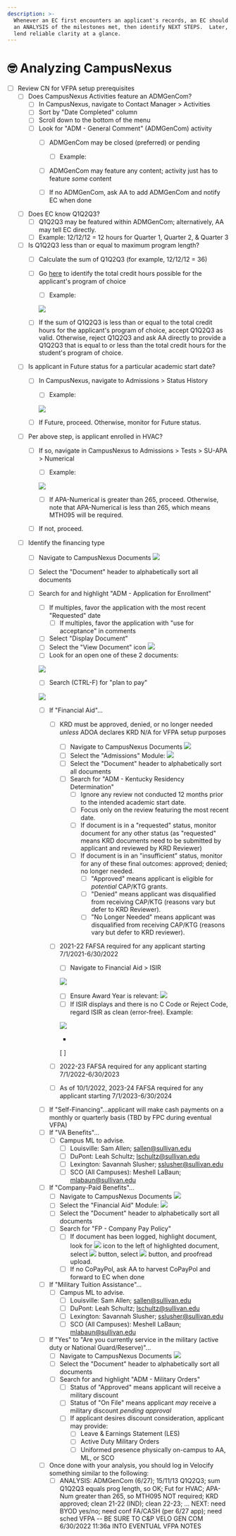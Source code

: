 ```yaml
---
description: >-
  Whenever an EC first encounters an applicant's records, an EC should perform
  an ANALYSIS of the milestones met, then identify NEXT STEPS.  Later, this will
  lend reliable clarity at a glance.
---
```


# 🤓 Analyzing CampusNexus

* [ ] Review CN for VFPA setup prerequisites
  * [ ] Does CampusNexus Activities feature an ADMGenCom?
    * [ ] In CampusNexus, navigate to Contact Manager > Activities
    * [ ] Sort by "Date Completed" column
    * [ ] Scroll down to the bottom of the menu
    * [ ] Look for "ADM - General Comment" (ADMGenCom) activity
      *   [ ] ADMGenCom may be closed (preferred) or pending

          * [ ] Example:

          <img src="../../.gitbook/assets/image (6) (1).png" alt="" data-size="original">
      * [ ] ADMGenCom may feature any content; activity just has to feature _some_ content
      * [ ] If no ADMGenCom, ask AA to add ADMGenCom and notify EC when done
  * [ ] Does EC know Q1Q2Q3?
    * [ ] Q1Q2Q3 may be featured within ADMGenCom; alternatively, AA may tell EC directly.
    * [ ] Example: 12/12/12 = 12 hours for Quarter 1, Quarter 2, & Quarter 3
  * [ ] Is Q1Q2Q3 less than or equal to maximum program length?
    * [ ] Calculate the sum of Q1Q2Q3 (for example, 12/12/12 = 36)
    *   [ ] Go [here](https://sullivanedu.sharepoint.com.mcas.ms/sus/admissions/Training2/Forms/AllItems.aspx?id=%2Fsus%2Fadmissions%2FTraining2%2F2022%20Product%20Knowledge%20Binder%20with%20Tuition%20Changes\&viewid=8cd30b7e%2Dacb6%2D4a72%2D872a%2D553b237973e4) to identify the total credit hours possible for the applicant's program of choice

        * [ ] Example:&#x20;

        ![](<../../.gitbook/assets/image (5) (1).png>)
    * [ ] If the sum of Q1Q2Q3 is less than or equal to the total credit hours for the applicant's program of choice, accept Q1Q2Q3 as valid.  Otherwise, reject Q1Q2Q3 and ask AA directly to provide a Q1Q2Q3 that is equal to or less than the total credit hours for the student's program of choice.
  * [ ] Is applicant in Future status for a particular academic start date?
    *   [ ] In CampusNexus, navigate to Admissions > Status History

        * [ ] Example:

        ![](<../../.gitbook/assets/image (3) (1).png>)
    * [ ] If Future, proceed.  Otherwise, monitor for Future status.
  * [ ] Per above step, is applicant enrolled in HVAC?
    *   [ ] If so,  navigate in CampusNexus to Admissions > Tests > SU-APA > Numerical

        * [ ] Example:&#x20;

        &#x20;![](<../../.gitbook/assets/image (3).png>)

        * [ ] If APA-Numerical is greater than 265, proceed.  Otherwise, note that APA-Numerical is less than 265, which means MTH095 will be required.
    * [ ] If not, proceed.
  * [ ] Identify the financing type
    * [ ] Navigate to CampusNexus Documents ![](<../../.gitbook/assets/image (7) (1).png>)
    * [ ] Select the "Document" header to alphabetically sort all documents
    *   [ ] Search for and highlight "ADM - Application for Enrollment"

        * [ ] If multiples, favor the application with the most recent "Requested" date
          * [ ] If multiples, favor the application with "use for acceptance" in comments
        * [ ] Select "Display Document"
        * [ ] Select the "View Document" icon ![](<../../.gitbook/assets/image (2) (1).png>)
        * [ ] Look for an open one of these 2 documents:

        ![](<../../.gitbook/assets/image (1) (1).png>)

        * [ ] Search (CTRL-F) for "plan to pay"

        ![](<../../.gitbook/assets/image (2).png>)

        * [ ] If "Financial Aid"...
          * [ ] KRD must be approved, denied, or no longer needed _unless_ ADOA declares KRD N/A for VFPA setup purposes
            * [ ] Navigate to CampusNexus Documents ![](<../../.gitbook/assets/image (7) (1).png>)
            * [ ] Select the "Admissions" Module: ![](<../../.gitbook/assets/image (9).png>)
            * [ ] Select the "Document" header to alphabetically sort all documents
            * [ ] Search for "ADM - Kentucky Residency Determination"
              * [ ] Ignore any review not conducted 12 months prior to the intended academic start date.
              * [ ] Focus only on the review featuring the most recent date.
              * [ ] If document is in a "requested" status, monitor document for any other status (as "requested" means KRD documents need to be submitted by applicant and reviewed by KRD Reviewer)
              * [ ] If document is in an "insufficient" status, monitor for any of these final outcomes: approved; denied; no longer needed.
                * [ ] "Approved" means applicant is eligible for _potential_ CAP/KTG grants.
                * [ ] "Denied" means applicant was disqualified from receiving CAP/KTG (reasons vary but defer to KRD Reviewer).
                * [ ] "No Longer Needed" means applicant was disqualified from receiving CAP/KTG (reasons vary but defer to KRD reviewer).
          *   [ ] 2021-22 FAFSA required for any applicant starting 7/1/2021-6/30/2022

              * [ ] Navigate to Financial Aid > ISIR

              ![](../../.gitbook/assets/isir.JPG)

              * [ ] Ensure Award Year is relevant: ![](<../../.gitbook/assets/image (5).png>)
              * [ ] If ISIR displays and there is no C Code or Reject Code, regard ISIR as clean (error-free). Example:

              ![](<../../.gitbook/assets/image (4).png>)

              *
              [ ] 

          * [ ] 2022-23 FAFSA required for any applicant starting 7/1/2022-6/30/2023
          * [ ] As of 10/1/2022, 2023-24 FAFSA required for any applicant starting 7/1/2023-6/30/2024
        * [ ] If "Self-Financing"...applicant will make cash payments on a monthly or quarterly basis (TBD by FPC during eventual VFPA)
        * [ ] If "VA Benefits"...
          * [ ] Campus ML to advise.
            * [ ] Louisville: Sam Allen; sallen@sullivan.edu
            * [ ] DuPont: Leah Schultz; lschultz@sullivan.edu
            * [ ] Lexington: Savannah Slusher; sslusher@sullivan.edu
            * [ ] SCO (All Campuses): Meshell LaBaun; mlabaun@sullivan.edu
        * [ ] If "Company-Paid Benefits"...
          * [ ] Navigate to CampusNexus Documents ![](<../../.gitbook/assets/image (7) (1).png>)
          * [ ] Select the "Financial Aid" Module: ![](../../.gitbook/assets/image.png)
          * [ ] Select the "Document" header to alphabetically sort all documents
          * [ ] Search for "FP - Company Pay Policy"
            * [ ] If document has been logged, highlight document, look for ![](<../../.gitbook/assets/image (4) (1).png>) icon to the left of highlighted document, select ![](<../../.gitbook/assets/image (7).png>) button, select ![](<../../.gitbook/assets/image (8).png>) button, and proofread upload.
            * [ ] If no CoPayPol, ask AA to harvest CoPayPol and forward to EC when done
        * [ ] If "Military Tuition Assistance"...
          * [ ] Campus ML to advise.
            * [ ] Louisville: Sam Allen; sallen@sullivan.edu
            * [ ] DuPont: Leah Schultz; lschultz@sullivan.edu
            * [ ] Lexington: Savannah Slusher; sslusher@sullivan.edu
            * [ ] SCO (All Campuses): Meshell LaBaun; mlabaun@sullivan.edu
        * [ ] If "Yes" to "Are you currently service in the military (active duty or National Guard/Reserve)"...
          * [ ] Navigate to CampusNexus Documents ![](<../../.gitbook/assets/image (7) (1).png>)
          * [ ] Select the "Document" header to alphabetically sort all documents
          * [ ] Search for and highlight "ADM - Military Orders"
            * [ ] Status of "Approved" means applicant will receive a military discount
            * [ ] Status of "On File" means applicant _may_ receive a military discount _pending approval_
            * [ ] If applicant desires discount consideration, applicant may provide:
              * [ ] Leave & Earnings Statement (LES)
              * [ ] Active Duty Military Orders
              * [ ] Uniformed presence physically on-campus to AA, ML, or SCO
        * [ ] Once done with your analysis, you should log in Velocify something similar to the following:
          * [ ] ANALYSIS: ADMGenCom (6/27); 15/11/13 Q1Q2Q3; sum Q1Q2Q3 equals prog length, so OK; Fut for HVAC; APA-Num greater than 265, so MTH095 NOT required; KRD approved; clean 21-22 (IND); clean 22-23; ... NEXT: need BYOD yes/no; need conf FA/CASH (per 6/27 app); need sched VFPA -- BE SURE TO C\&P VELO GEN COM 6/30/2022 11:36a INTO EVENTUAL VFPA NOTES
